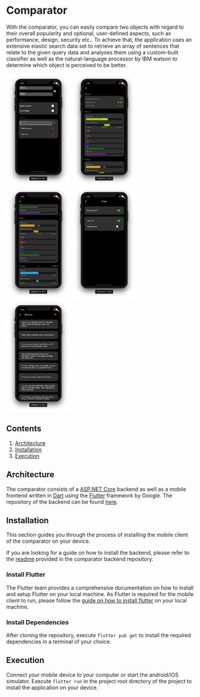 # Comparator

With the comparator, you can easily compare two objects with regard to their overall popularity
and optional, user-defined aspects, such as performance, design, security etc.. To achieve that,
the application uses an extensive elastic search data set to retrieve an array of sentences that
relate to the given query data and analyses them using a custom-built classifier as well as the
natural-language processor by IBM watson to determine which object is perceived to be better.

<div style="display: inline-block">
  <img src="https://raw.githubusercontent.com/P1NHE4D/ComparatorClient/master/media/QueryScreen.png" height="300px"/>
  <img src="https://raw.githubusercontent.com/P1NHE4D/ComparatorClient/master/media/QueryResultScreen1.png" height="300px"/>
  <img src="https://raw.githubusercontent.com/P1NHE4D/ComparatorClient/master/media/QueryResultScreen2.png" height="300px"/>
  <img src="https://raw.githubusercontent.com/P1NHE4D/ComparatorClient/master/media/FilterScreen.png" height="300px"/>
  <img src="https://raw.githubusercontent.com/P1NHE4D/ComparatorClient/master/media/SentenceListScreen.png" height="300px"/>
</div>

## Contents

1. [Architecture](#architecture)
2. [Installation](#installation)
3. [Execution](#execution)

## Architecture

The comparator consists of a [ASP.NET Core](https://docs.microsoft.com/en-us/aspnet/core/?view=aspnetcore-3.1) 
backend as well as a mobile frontend written in [Dart](https://dart.dev) using the
[Flutter](https://flutter.dev) framework by Google. 
The repository of the backend can be found [here](https://github.com/P1NHE4D/Comparator).

## Installation

This section guides you through the process of installing the mobile client of the
comparator on your device.

If you are looking for a guide on how to install the backend, please refer to the [readme](https://github.com/P1NHE4D/Comparator)
provided in the comparator backend repository.

### Install Flutter
The Flutter team provides a comprehensive documentation on how to install and setup Flutter
on your local machine. As Flutter is required for the mobile client to run, please follow the 
[guide on how to install flutter](https://flutter.dev/docs/get-started/install) on your local machine.

### Install Dependencies
After cloning the repository, execute `flutter pub get` to install the required dependencies in
a terminal of your choice.

## Execution
Connect your mobile device to your computer or start the android/iOS simulator.
Execute `flutter run` in the project root directory of the project to install the 
application on your device. 
